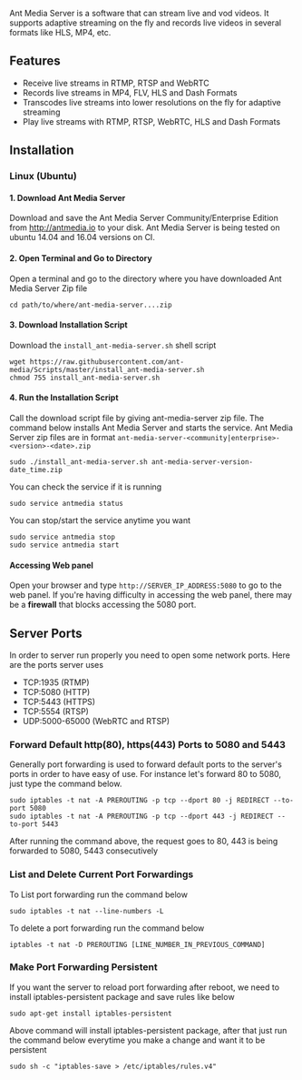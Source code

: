 Ant Media Server is a software that can stream live and vod videos. It supports adaptive streaming on the fly and 
records live videos in several formats like HLS, MP4, etc. 

## Features
* Receive live streams in RTMP, RTSP and WebRTC
* Records live streams in MP4, FLV, HLS and Dash Formats
* Transcodes live streams into lower resolutions on the fly for adaptive streaming
* Play live streams with RTMP, RTSP, WebRTC, HLS and Dash Formats


## Installation

### Linux (Ubuntu)

#### 1. Download Ant Media Server 
Download and save the Ant Media Server Community/Enterprise Edition from http://antmedia.io to your disk.
Ant Media Server is being tested on ubuntu 14.04 and 16.04 versions on CI. 

#### 2. Open Terminal and Go to Directory

Open a terminal and go to the directory where you have downloaded Ant Media Server Zip file

```
cd path/to/where/ant-media-server....zip
```

#### 3. Download Installation Script
Download the `install_ant-media-server.sh` shell script 

```
wget https://raw.githubusercontent.com/ant-media/Scripts/master/install_ant-media-server.sh
chmod 755 install_ant-media-server.sh
```

#### 4. Run the Installation Script
Call the download script file by giving ant-media-server zip file. The command below installs Ant Media Server and starts the service. Ant Media Server zip files are in format `ant-media-server-<community|enterprise>-<version>-<date>.zip`
```
sudo ./install_ant-media-server.sh ant-media-server-version-date_time.zip 
```


You can check the service if it is running
```
sudo service antmedia status
```

You can stop/start the service anytime you want 
```
sudo service antmedia stop
sudo service antmedia start
```

#### Accessing Web panel 
Open your browser and type `http://SERVER_IP_ADDRESS:5080` to go to the web panel. If you're having difficulty in accessing the web panel, there may be a **firewall** that blocks accessing the 5080 port. 


## Server Ports
In order to server run properly you need to open some network ports. 
Here are the ports server uses

* TCP:1935 (RTMP)
* TCP:5080 (HTTP)
* TCP:5443 (HTTPS)
* TCP:5554 (RTSP)
* UDP:5000-65000 (WebRTC and RTSP)

### Forward Default http(80), https(443) Ports to 5080 and 5443 

Generally port forwarding is used to forward default ports to the server's ports in order to have easy of use.
For instance let's forward 80 to 5080, just type the command below.

```
sudo iptables -t nat -A PREROUTING -p tcp --dport 80 -j REDIRECT --to-port 5080
sudo iptables -t nat -A PREROUTING -p tcp --dport 443 -j REDIRECT --to-port 5443
```

After running the command above, the request goes to 80, 443 is being forwarded to 5080, 5443 consecutively



### List and Delete Current Port Forwardings
To List port forwarding run the command below
``` 
sudo iptables -t nat --line-numbers -L
```

To delete a port forwarding run the command below
```
iptables -t nat -D PREROUTING [LINE_NUMBER_IN_PREVIOUS_COMMAND]
```

### Make Port Forwarding Persistent

If you want the server to reload port forwarding after reboot, we need to install iptables-persistent package and 
save rules like below

```
sudo apt-get install iptables-persistent
```

Above command will install iptables-persistent package, after that just run the command below everytime 
you make a change and want it to be persistent

```
sudo sh -c "iptables-save > /etc/iptables/rules.v4"
```